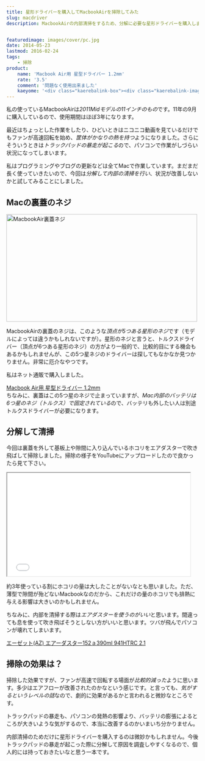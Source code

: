 ```yaml
---
title: 星形ドライバーを購入してMacbookAirを掃除してみた
slug: macdriver
description: MacbookAirの内部清掃をするため、分解に必要な星形ドライバーを購入しました。思ったよりホコリが詰まっているわけではなく、わざわざ分解して掃除するほどのものでもありませんでしたが、トラックパッドの暴走が治まったのでやって良かったです。


featuredimage: images/cover/pc.jpg
date: 2014-05-23
lastmod: 2016-02-24
tags: 
    - 掃除
product:
    name: 'Macbook Air用 星型ドライバー 1.2mm'
    rate: '3.5'
    comment: '問題なく使用出来ました'
    kaeyome: '<div class="kaerebalink-box"><div class="kaerebalink-image"><a href="http://www.amazon.co.jp/exec/obidos/ASIN/B00DGJ2PIC/illusionspace-22/ref=nosim/" rel="nofollow" target="_blank"><img src="http://ecx.images-amazon.com/images/I/31KEZwfydIL._SL160_.jpg" style="border: none;" /></a></div><div class="kaerebalink-info"><div class="kaerebalink-name"><a href="http://www.amazon.co.jp/exec/obidos/ASIN/B00DGJ2PIC/illusionspace-22/ref=nosim/" rel="nofollow" target="_blank">Macbook Air用 星型ドライバー 1.2mm</a><div class="kaerebalink-powered-date">posted with <a href="http://kaereba.com" rel="nofollow" target="_blank">カエレバ</a></div></div><div class="kaerebalink-detail"> 不明     </div><div class="kaerebalink-link1"><div class="shoplinkamazon"><a href="http://www.amazon.co.jp/gp/search?keywords=Macbook%20Air%97p%20%90%AF%8C%5E%83h%83%89%83C%83o%81%5B&__mk_ja_JP=%83J%83%5E%83J%83i&tag=illusionspace-22" rel="nofollow" target="_blank" title="アマゾン" >Amazonで購入</a></div><div class="shoplinkrakuten"><a href="http://hb.afl.rakuten.co.jp/hgc/0e95387f.f2aef20d.0e953880.25e412bd/?pc=http%3A%2F%2Fsearch.rakuten.co.jp%2Fsearch%2Fmall%2FMacbook%2520Air%25E7%2594%25A8%2520%25E6%2598%259F%25E5%259E%258B%25E3%2583%2589%25E3%2583%25A9%25E3%2582%25A4%25E3%2583%2590%25E3%2583%25BC%2F-%2Ff.1-p.1-s.1-sf.0-st.A-v.2%3Fx%3D0%26scid%3Daf_ich_link_urltxt%26m%3Dhttp%3A%2F%2Fm.rakuten.co.jp%2F" rel="nofollow" target="_blank" title="楽天市場" >楽天市場で購入</a></div></div></div><div class="booklink-footer" style="clear: left"></div></div>'
---
```


私の使っているMacbookAirは<em>2011Midモデルの11インチのもの</em>です。11年の9月に購入しているので、使用期間はほぼ3年になります。

最近はちょっとした作業をしたり、ひどいときはニコニコ動画を見ているだけでもファンが高速回転を始め、<em>筐体がかなりの熱を持つ</em>ようになりました。さらにそういうときは<em>トラックパッドの暴走が起こる</em>ので、パソコンで作業がしづらい状況になってしまいます。

私はプログラミングやブログの更新などは全てMacで作業しています。まだまだ長く使っていきたいので、今回は<em>分解して内部の清掃を行い</em>、状況が改善しないかと試してみることにしました。


## Macの裏蓋のネジ


<img src="https://wantit.gcreate.jp/wp-content/uploads/2014/05/P5222309.jpg" alt="MacbookAir裏蓋ネジ" width="500" height="281" class="size-full wp-image-514" srcset="https://wantit.gcreate.jp/wp-content/uploads/2014/05/P5222309.jpg 500w, https://wantit.gcreate.jp/wp-content/uploads/2014/05/P5222309-300x168.jpg 300w" sizes="(max-width: 500px) 100vw, 500px" />

MacbookAirの裏蓋のネジは、このような<em>頂点が5つある星形のネジ</em>です（モデルによっては違うかもしれないですが）。星形のネジと言うと、トルクスドライバー（頂点が6つある星形のネジ）の方がより一般的で、比較的目にする機会もあるかもしれませんが、この5つ星ネジのドライバーは探してもなかなか見つかりません。非常に厄介なやつです。

私はネット通販で購入しました。

<div data-role="amazonjs" data-asin="B00DGJ2PIC" data-locale="JP" data-tmpl="" data-img-size="" class="asin_B00DGJ2PIC_JP_ amazonjs_item"><div class="amazonjs_indicator"><span class="amazonjs_indicator_img"></span><a class="amazonjs_indicator_title" href="#">Macbook Air用 星型ドライバー 1.2mm</a><span class="amazonjs_indicator_footer"></span></div></div>
ちなみに、裏蓋はこの5つ星のネジで止まっていますが、<em>Mac内部のバッテリは6つ星のネジ（トルクス）で固定されている</em>ので、バッテリも外したい人は別途トルクスドライバーが必要になります。


## 分解して清掃


今回は裏蓋を外して基板上や隙間に入り込んでいるホコリをエアダスターで吹き飛ばして掃除しました。掃除の様子をYouTubeにアップロードしたので良かったら見て下さい。

<iframe width="480" height="270" src="//www.youtube.com/embed/dD8vlEs6ot0" allowfullscreen></iframe>

約3年使っている割にホコリの量は大したことがないなとも思いました。ただ、薄型で隙間が殆どないMacbookなのだから、これだけの量のホコリでも排熱に与える影響は大きいのかもしれません。

ちなみに、内部を清掃する際は<em>エアダスターを使うのがいい</em>と思います。間違っても息を使って吹き飛ばそうとしない方がいいと思います。ツバが飛んでパソコンが壊れてしまいます。

<div data-role="amazonjs" data-asin="B000TI3AK0" data-locale="JP" data-tmpl="" data-img-size="" class="asin_B000TI3AK0_JP_ amazonjs_item"><div class="amazonjs_indicator"><span class="amazonjs_indicator_img"></span><a class="amazonjs_indicator_title" href="#">エーゼット(AZ) エアーダスター152ａ390ml 941HTRC 2.1</a><span class="amazonjs_indicator_footer"></span></div></div>

## 掃除の効果は？


掃除した効果ですが、ファンが高速で回転する場面が<em>比較的減った</em>ように思います。多少はエアフローが改善されたのかなという感じです。と言っても、<em>気がするというレベルの話</em>なので、劇的に効果があるかと言われると微妙なところです。

トラックパッドの暴走も、パソコンの発熱の影響より、バッテリの膨張によるところが大きいような気がするので、本当に改善するのかいまいち分かりません。

内部清掃のためだけに星形ドライバーを購入するのは微妙かもしれません。今後トラックパッドの暴走が起こった際に分解して原因を調査しやすくなるので、個人的には持っておきたいなと思う一本です。


  